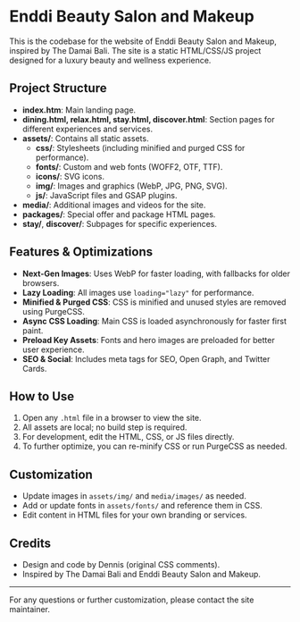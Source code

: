 # Enddi Beauty Salon and Makeup

This is the codebase for the website of Enddi Beauty Salon and Makeup, inspired by The Damai Bali. The site is a static HTML/CSS/JS project designed for a luxury beauty and wellness experience.

## Project Structure

- **index.htm**: Main landing page.
- **dining.html, relax.html, stay.html, discover.html**: Section pages for different experiences and services.
- **assets/**: Contains all static assets.
  - **css/**: Stylesheets (including minified and purged CSS for performance).
  - **fonts/**: Custom and web fonts (WOFF2, OTF, TTF).
  - **icons/**: SVG icons.
  - **img/**: Images and graphics (WebP, JPG, PNG, SVG).
  - **js/**: JavaScript files and GSAP plugins.
- **media/**: Additional images and videos for the site.
- **packages/**: Special offer and package HTML pages.
- **stay/**, **discover/**: Subpages for specific experiences.

## Features & Optimizations

- **Next-Gen Images**: Uses WebP for faster loading, with fallbacks for older browsers.
- **Lazy Loading**: All images use `loading="lazy"` for performance.
- **Minified & Purged CSS**: CSS is minified and unused styles are removed using PurgeCSS.
- **Async CSS Loading**: Main CSS is loaded asynchronously for faster first paint.
- **Preload Key Assets**: Fonts and hero images are preloaded for better user experience.
- **SEO & Social**: Includes meta tags for SEO, Open Graph, and Twitter Cards.

## How to Use

1. Open any `.html` file in a browser to view the site.
2. All assets are local; no build step is required.
3. For development, edit the HTML, CSS, or JS files directly.
4. To further optimize, you can re-minify CSS or run PurgeCSS as needed.

## Customization
- Update images in `assets/img/` and `media/images/` as needed.
- Add or update fonts in `assets/fonts/` and reference them in CSS.
- Edit content in HTML files for your own branding or services.

## Credits
- Design and code by Dennis (original CSS comments).
- Inspired by The Damai Bali and Enddi Beauty Salon and Makeup.

---

For any questions or further customization, please contact the site maintainer.

